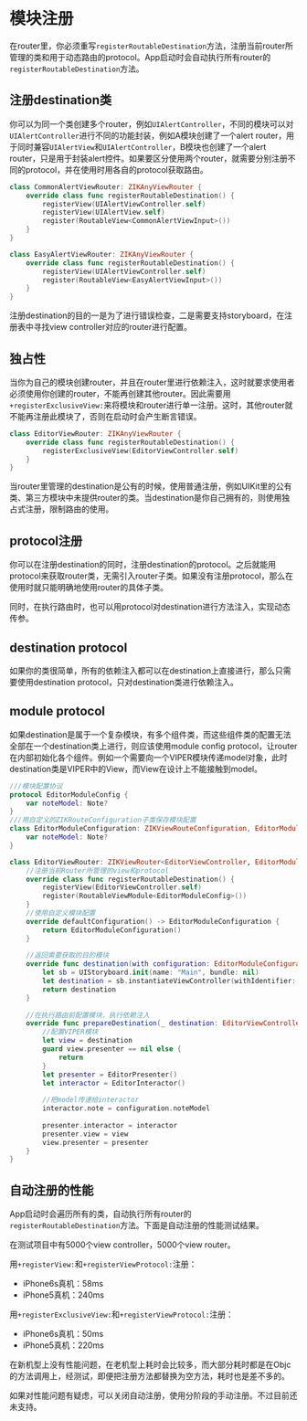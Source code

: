 # 模块注册

在router里，你必须重写`registerRoutableDestination`方法，注册当前router所管理的类和用于动态路由的protocol。App启动时会自动执行所有router的`registerRoutableDestination`方法。

## 注册destination类

你可以为同一个类创建多个router，例如`UIAlertController`，不同的模块可以对`UIAlertController`进行不同的功能封装，例如A模块创建了一个alert router，用于同时兼容`UIAlertView`和`UIAlertController`，B模块也创建了一个alert router，只是用于封装alert控件。如果要区分使用两个router，就需要分别注册不同的protocol，并在使用时用各自的protocol获取路由。

```swift
class CommonAlertViewRouter: ZIKAnyViewRouter {
    override class func registerRoutableDestination() {
        registerView(UIAlertViewController.self)
        registerView(UIAlertView.self)
        register(RoutableView<CommonAlertViewInput>())
    }
}
```
```swift
class EasyAlertViewRouter: ZIKAnyViewRouter {
    override class func registerRoutableDestination() {
        registerView(UIAlertViewController.self)
        register(RoutableView<EasyAlertViewInput>())
    }
}
```

注册destination的目的一是为了进行错误检查，二是需要支持storyboard，在注册表中寻找view controller对应的router进行配置。

## 独占性

当你为自己的模块创建router，并且在router里进行依赖注入，这时就要求使用者必须使用你创建的router，不能再创建其他router。因此需要用`+registerExclusiveView:`来将模块和router进行单一注册。这时，其他router就不能再注册此模块了，否则在启动时会产生断言错误。

```swift
class EditorViewRouter: ZIKAnyViewRouter {
    override class func registerRoutableDestination() {
        registerExclusiveView(EditorViewController.self)
    }
}
```
当router里管理的destination是公有的时候，使用普通注册，例如UIKit里的公有类、第三方模块中未提供router的类。当destination是你自己拥有的，则使用独占式注册，限制路由的使用。

## protocol注册

你可以在注册destination的同时，注册destination的protocol。之后就能用protocol来获取router类，无需引入router子类。如果没有注册protocol，那么在使用时就只能明确地使用router的具体子类。

同时，在执行路由时，也可以用protocol对destination进行方法注入，实现动态传参。

## destination protocol

如果你的类很简单，所有的依赖注入都可以在destination上直接进行，那么只需要使用destination protocol，只对destination类进行依赖注入。

## module protocol

如果destination是属于一个复杂模块，有多个组件类，而这些组件类的配置无法全部在一个destination类上进行，则应该使用module config protocol，让router在内部初始化各个组件。例如一个需要向一个VIPER模块传递model对象，此时destination类是VIPER中的View，而View在设计上不能接触到model。

```swift
///模块配置协议
protocol EditorModuleConfig {
    var noteModel: Note?
}
///用自定义的ZIKRouteConfiguration子类保存模块配置
class EditorModuleConfiguration: ZIKViewRouteConfiguration, EditorModuleConfig {
    var noteModel: Note?
}

class EditorViewRouter: ZIKViewRouter<EditorViewController, EditorModuleConfiguration> {
    //注册当前Router所管理的view和protocol
    override class func registerRoutableDestination() {
        registerView(EditorViewController.self)
        register(RoutableViewModule<EditorModuleConfig>())
    }
    //使用自定义模块配置
    override defaultConfiguration() -> EditorModuleConfiguration {
        return EditorModuleConfiguration()
    }
    
    //返回需要获取的目的模块
    override func destination(with configuration: EditorModuleConfiguration) -> EditorViewController? {
        let sb = UIStoryboard.init(name: "Main", bundle: nil)
        let destination = sb.instantiateViewController(withIdentifier: "EditorViewController") as! EditorViewController
        return destination
    }
    
    //在执行路由前配置模块，执行依赖注入
    override func prepareDestination(_ destination: EditorViewController, configuration: EditorModuleConfiguration) {
        //配置VIPER模块
        let view = destination
        guard view.presenter == nil else {
            return
        }
        let presenter = EditorPresenter()
        let interactor = EditorInteractor()
        
        //把model传递给interactor
        interactor.note = configuration.noteModel
        
        presenter.interactor = interactor
        presenter.view = view
        view.presenter = presenter
    }
}

```

## 自动注册的性能

App启动时会遍历所有的类，自动执行所有router的`registerRoutableDestination`方法。下面是自动注册的性能测试结果。

在测试项目中有5000个view controller，5000个view router。

用`+registerView:`和`+registerViewProtocol:`注册：

* iPhone6s真机：58ms
* iPhone5真机：240ms

用`+registerExclusiveView:`和`+registerViewProtocol:`注册：

* iPhone6s真机：50ms
* iPhone5真机：220ms

在新机型上没有性能问题，在老机型上耗时会比较多，而大部分耗时都是在Objc的方法调用上，经测试，即便把注册方法都替换为空方法，耗时也是差不多的。

如果对性能问题有疑虑，可以关闭自动注册，使用分阶段的手动注册。不过目前还未支持。